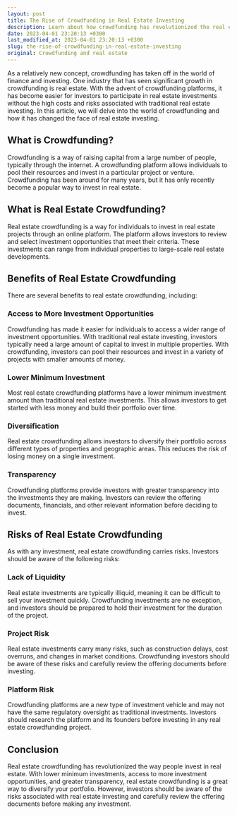 ```yaml
---
layout: post
title: The Rise of Crowdfunding in Real Estate Investing
description: Learn about how crowdfunding has revolutionized the real estate industry and how it can benefit you as an investor.
date: 2023-04-01 23:20:13 +0300
last_modified_at: 2023-04-01 23:20:13 +0300
slug: the-rise-of-crowdfunding-in-real-estate-investing
original: Crowdfunding and real estate
---
```

As a relatively new concept, crowdfunding has taken off in the world of finance and investing. One industry that has seen significant growth in crowdfunding is real estate. With the advent of crowdfunding platforms, it has become easier for investors to participate in real estate investments without the high costs and risks associated with traditional real estate investing. In this article, we will delve into the world of crowdfunding and how it has changed the face of real estate investing.

## What is Crowdfunding?

Crowdfunding is a way of raising capital from a large number of people, typically through the internet. A crowdfunding platform allows individuals to pool their resources and invest in a particular project or venture. Crowdfunding has been around for many years, but it has only recently become a popular way to invest in real estate. 

## What is Real Estate Crowdfunding?

Real estate crowdfunding is a way for individuals to invest in real estate projects through an online platform. The platform allows investors to review and select investment opportunities that meet their criteria. These investments can range from individual properties to large-scale real estate developments. 

## Benefits of Real Estate Crowdfunding

There are several benefits to real estate crowdfunding, including:

### Access to More Investment Opportunities

Crowdfunding has made it easier for individuals to access a wider range of investment opportunities. With traditional real estate investing, investors typically need a large amount of capital to invest in multiple properties. With crowdfunding, investors can pool their resources and invest in a variety of projects with smaller amounts of money.

### Lower Minimum Investment

Most real estate crowdfunding platforms have a lower minimum investment amount than traditional real estate investments. This allows investors to get started with less money and build their portfolio over time.

### Diversification

Real estate crowdfunding allows investors to diversify their portfolio across different types of properties and geographic areas. This reduces the risk of losing money on a single investment.

### Transparency

Crowdfunding platforms provide investors with greater transparency into the investments they are making. Investors can review the offering documents, financials, and other relevant information before deciding to invest.

## Risks of Real Estate Crowdfunding

As with any investment, real estate crowdfunding carries risks. Investors should be aware of the following risks:

### Lack of Liquidity

Real estate investments are typically illiquid, meaning it can be difficult to sell your investment quickly. Crowdfunding investments are no exception, and investors should be prepared to hold their investment for the duration of the project.

### Project Risk

Real estate investments carry many risks, such as construction delays, cost overruns, and changes in market conditions. Crowdfunding investors should be aware of these risks and carefully review the offering documents before investing.

### Platform Risk

Crowdfunding platforms are a new type of investment vehicle and may not have the same regulatory oversight as traditional investments. Investors should research the platform and its founders before investing in any real estate crowdfunding project.

## Conclusion

Real estate crowdfunding has revolutionized the way people invest in real estate. With lower minimum investments, access to more investment opportunities, and greater transparency, real estate crowdfunding is a great way to diversify your portfolio. However, investors should be aware of the risks associated with real estate investing and carefully review the offering documents before making any investment.